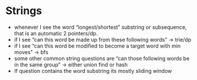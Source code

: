 # Strings

- whenever I see the word “longest/shortest” substring or subsequence, that is an automatic 2 pointers/dp.
- if I see “can this word be made up from these following words” -> trie/dp
- if I see “can this word be modified to become a target word with min moves” -> bfs
- some other common string questions are “can those following words be in the same group” -> either union find or hash
- If question contains the word substring its mostly sliding window